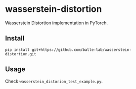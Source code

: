 # wasserstein-distortion
Wasserstein Distortion implementation in PyTorch.

## Install
```pip install git+https://github.com/balle-lab/wasserstein-distortion.git```

## Usage
Check ```wasserstein_distorion_test_example.py```.
